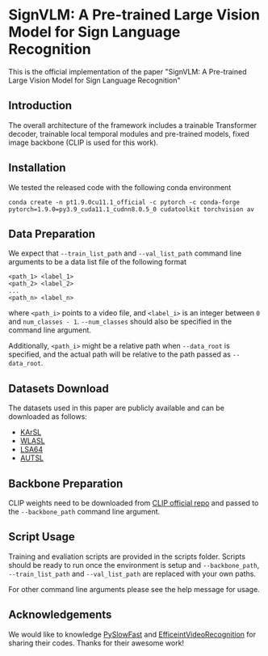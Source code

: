 # SignVLM: A Pre-trained Large Vision Model for Sign Language Recognition

This is the official implementation of the paper "SignVLM: A Pre-trained Large Vision Model for Sign Language Recognition"



## Introduction

The overall architecture of the framework includes a trainable Transformer decoder, trainable local temporal modules and pre-trained models, fixed image backbone
(CLIP is used for this work).


## Installation

We tested the released code with the following conda environment

```
conda create -n pt1.9.0cu11.1_official -c pytorch -c conda-forge pytorch=1.9.0=py3.9_cuda11.1_cudnn8.0.5_0 cudatoolkit torchvision av
```

## Data Preparation

We expect that `--train_list_path` and `--val_list_path` command line arguments to be a data list file of the following format
```
<path_1> <label_1>
<path_2> <label_2>
...
<path_n> <label_n>
```
where `<path_i>` points to a video file, and `<label_i>` is an integer between `0` and `num_classes - 1`.
`--num_classes` should also be specified in the command line argument.

Additionally, `<path_i>` might be a relative path when `--data_root` is specified, and the actual path will be
relative to the path passed as `--data_root`.

## Datasets Download

The datasets used in this paper are publicly available and can be downloaded as follows:
- [KArSL](https://hamzah-luqman.github.io/KArSL/)
- [WLASL](https://dxli94.github.io/WLASL/)
- [LSA64](https://facundoq.github.io/datasets/lsa64/)
- [AUTSL](https://cvml.ankara.edu.tr/datasets/)
  

## Backbone Preparation

CLIP weights need to be downloaded from [CLIP official repo](https://github.com/openai/CLIP/blob/d50d76daa670286dd6cacf3bcd80b5e4823fc8e1/clip/clip.py#L30)
and passed to the `--backbone_path` command line argument.

## Script Usage

Training and evaliation scripts are provided in the scripts folder.
Scripts should be ready to run once the environment is setup and 
`--backbone_path`, `--train_list_path` and `--val_list_path` are replaced with your own paths.

For other command line arguments please see the help message for usage.

## Acknowledgements

We would like to knowledge [PySlowFast](https://github.com/facebookresearch/SlowFast) and [EfficeintVideoRecognition](https://github.com/OpenGVLab/efficient-video-recognition) for sharing their codes. Thanks for their awesome work!

